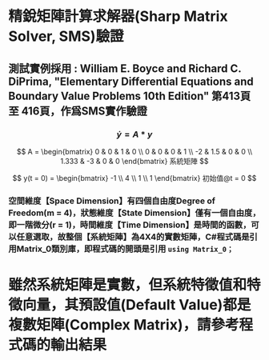 <!--    ConsoleApp40      -->
# 精銳矩陣計算求解器(Sharp Matrix Solver, SMS)驗證  

## 測試實例採用 : William E. Boyce and Richard C. DiPrima, "Elementary Differential Equations and Boundary Value Problems 10th Edition" 第413頁 至 416頁，作爲SMS實作驗證  

### $$\dot{y} = A * y $$  

$$
A =
\begin{bmatrix}
0 & 0 & 1 & 0 \\
0 & 0 & 0 & 1 \\
-2 & 1.5 & 0 & 0 \\
1.333 & -3 & 0 & 0
\end{bmatrix} 系統矩陣  
$$  

$$
y(t = 0) =
\begin{bmatrix}
-1 \\ 4 \\ 1 \\ 1  
\end{bmatrix} 初始值@t = 0  
$$

### 空間維度【Space Dimension】有四個自由度Degree of Freedom(m = 4)，狀態維度【State Dimension】僅有一個自由度，即一階微分(r = 1)，時間維度【Time Dimension】是時間的函數，可以任意選取，故整個【系統矩陣】為4X4的實數矩陣，C#程式碼是引用Matrix_0類別庫，即程式碼的開頭是引用 ```using Matrix_0；```  

# 雖然系統矩陣是實數，但系統特徵值和特徵向量，其預設值(Default Value)都是複數矩陣(Complex Matrix)，請參考程式碼的輸出結果  
